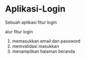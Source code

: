 # Aplikasi-Login
Sebuah aplikasi fitur login

alur fitur login
1. memasukkan email dan password
2. memvalidasi masukkan
3. menampilkan halaman beranda
